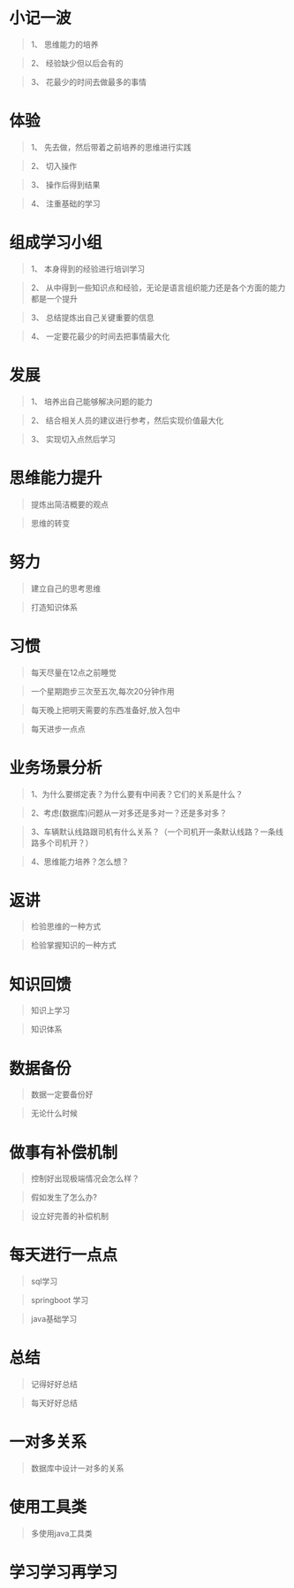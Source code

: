 # 小记一波

> 1、 思维能力的培养

> 2、 经验缺少但以后会有的

> 3、 花最少的时间去做最多的事情

# 体验

> 1、 先去做，然后带着之前培养的思维进行实践

> 2、 切入操作

> 3、 操作后得到结果

> 4、 注重基础的学习

# 组成学习小组

> 1、 本身得到的经验进行培训学习

> 2、 从中得到一些知识点和经验，无论是语言组织能力还是各个方面的能力都是一个提升

> 3、 总结提炼出自己关键重要的信息

> 4、 一定要花最少的时间去把事情最大化

# 发展

> 1、 培养出自己能够解决问题的能力

> 2、 结合相关人员的建议进行参考，然后实现价值最大化

> 3、 实现切入点然后学习

# 思维能力提升

> 提炼出简洁概要的观点

> 思维的转变

# 努力

> 建立自己的思考思维

> 打造知识体系

# 习惯

> 每天尽量在12点之前睡觉

> 一个星期跑步三次至五次,每次20分钟作用

> 每天晚上把明天需要的东西准备好,放入包中

> 每天进步一点点

# 业务场景分析
> 1、为什么要绑定表？为什么要有中间表？它们的关系是什么？ 

> 2、考虑(数据库)问题从一对多还是多对一？还是多对多？  

> 3、车辆默认线路跟司机有什么关系？（一个司机开一条默认线路？一条线路多个司机开？）  

> 4、思维能力培养？怎么想？


# 返讲

>  检验思维的一种方式

> 检验掌握知识的一种方式


# 知识回馈

> 知识上学习

> 知识体系


# 数据备份

> 数据一定要备份好

> 无论什么时候

# 做事有补偿机制

> 控制好出现极端情况会怎么样？

> 假如发生了怎么办?

> 设立好完善的补偿机制

# 每天进行一点点

> sql学习

> springboot 学习

> java基础学习

# 总结

> 记得好好总结

> 每天好好总结


# 一对多关系

> 数据库中设计一对多的关系

# 使用工具类

> 多使用java工具类

# 学习学习再学习
